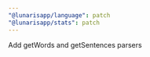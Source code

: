 ```yaml
---
"@lunarisapp/language": patch
"@lunarisapp/stats": patch
---
```


Add getWords and getSentences parsers
